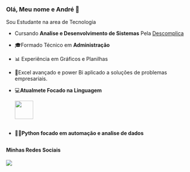 ### Olá, Meu nome e André 👋
Sou Estudante na area de Tecnologia
- Cursando **Analise e Desenvolvimento de Sistemas** Pela [Descomplica](https://descomplica.com.br/faculdade/)
- 🎓Formado Técnico em **Administração**
- 📊 Experiência em Gráficos e Planilhas
- 🔰Excel avançado e power Bi aplicado a soluções de problemas empresariais.
- 💻**Atualmete Focado na Linguagem**
  
  <div style"display:inline">
  
  <img width='50' height='50' src="https://cdn.jsdelivr.net/gh/devicons/devicon/icons/python/python-original.svg" />
  <!--
  <img width='50' height='50' src="https://cdn.jsdelivr.net/gh/devicons/devicon/icons/mysql/mysql-original.svg" />
  </div>
   -->
##
 - 🤖🐍**Python focado em automação e analise de dados**
##
#### Minhas Redes Sociais
<a href="https://www.linkedin.com/in/andr%C3%A9-ailton-aba1331aa/">
<img width='' height='' src="https://img.shields.io/badge/linkedin-%230077B5.svg?style=for-the-badge&logo=linkedin&logoColor=white" />         
</a>
